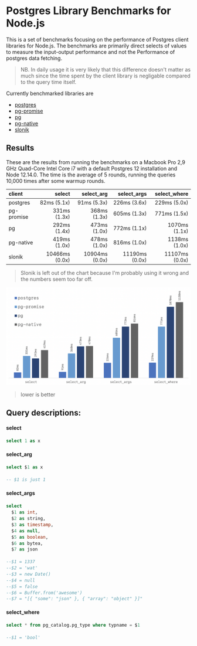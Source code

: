 # Postgres Library Benchmarks for Node.js

This is a set of benchmarks focusing on the performance of Postgres client libraries for Node.js. The benchmarks are primarily direct selects of values to measure the input-output performance and not the Performance of postgres data fetching.

> NB. In daily usage it is very likely that this difference doesn't matter as much since the time spent by the client library is negligable compared to the query time itself.

Currently benchmarked libraries are

- [postgres](https://github.com/porsager/postgres)
- [pg-promise](https://github.com/vitaly-t/pg-promise)
- [pg](https://github.com/brianc/node-postgres)
- [pg-native](https://github.com/brianc/node-pg-native)
- [slonik](https://github.com/gajus/slonik)

## Results

These are the results from running the benchmarks on a Macbook Pro 2,9 GHz Quad-Core Intel Core i7 with a default Postgres 12 installation and Node 12.14.0.
The time is the average of 5 rounds, running the queries 10,000 times after some warmup rounds.

client     |         select |     select_arg |    select_args |   select_where
:--------- | -------------: | -------------: | -------------: | -------------:
postgres   |    82ms (5.1x) |    91ms (5.3x) |   226ms (3.6x) |   229ms (5.0x)
pg-promise |   331ms (1.3x) |   368ms (1.3x) |   605ms (1.3x) |   771ms (1.5x)
pg         |   292ms (1.4x) |   473ms (1.0x) |   772ms (1.1x) |  1070ms (1.1x)
pg-native  |   419ms (1.0x) |   478ms (1.0x) |   816ms (1.0x) |  1138ms (1.0x)
slonik     | 10466ms (0.0x) | 10904ms (0.0x) | 11190ms (0.0x) | 11107ms (0.0x)


> Slonik is left out of the chart because I'm probably using it wrong and the numbers seem too far off.

![results chart](results.png)
> lower is better

## Query descriptions:

#### select

```sql
select 1 as x
```

#### select_arg

```sql
select $1 as x

-- $1 is just 1
```

#### select_args
```sql
select
  $1 as int,
  $2 as string,
  $3 as timestamp,
  $4 as null,
  $5 as boolean,
  $6 as bytea,
  $7 as json

--$1 = 1337
--$2 = 'wat'
--$3 = new Date()
--$4 = null
--$5 = false
--$6 = Buffer.from('awesome')
--$7 = "[{ "some": "json" }, { "array": "object" }]"
```

#### select_where

```sql
select * from pg_catalog.pg_type where typname = $1

--$1 = 'bool'
```

